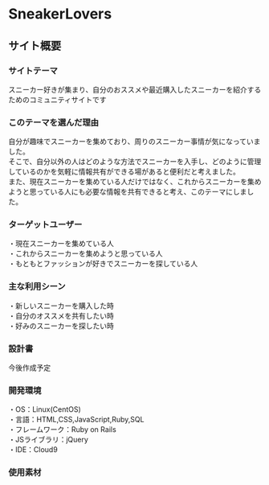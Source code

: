 # SneakerLovers

## サイト概要
### サイトテーマ
スニーカー好きが集まり、自分のおススメや最近購入したスニーカーを紹介するためのコミュニティサイトです

### このテーマを選んだ理由
自分が趣味でスニーカーを集めており、周りのスニーカー事情が気になっていました。<br>
そこで、自分以外の人はどのような方法でスニーカーを入手し、どのように管理しているのかを気軽に情報共有ができる場があると便利だと考えました。<br>
また、現在スニーカーを集めている人だけではなく、これからスニーカーを集めようと思っている人にも必要な情報を共有できると考え、このテーマにしました。<br>

### ターゲットユーザー
・現在スニーカーを集めている人<br>
・これからスニーカーを集めようと思っている人<br>
・もともとファッションが好きでスニーカーを探している人<br>

### 主な利用シーン
・新しいスニーカーを購入した時<br>
・自分のオススメを共有したい時<br>
・好みのスニーカーを探したい時<br>

### 設計書
今後作成予定

### 開発環境
・OS：Linux(CentOS)<br>
・言語：HTML,CSS,JavaScript,Ruby,SQL<br>
・フレームワーク：Ruby on Rails<br>
・JSライブラリ：jQuery<br>
・IDE：Cloud9<br>

### 使用素材
